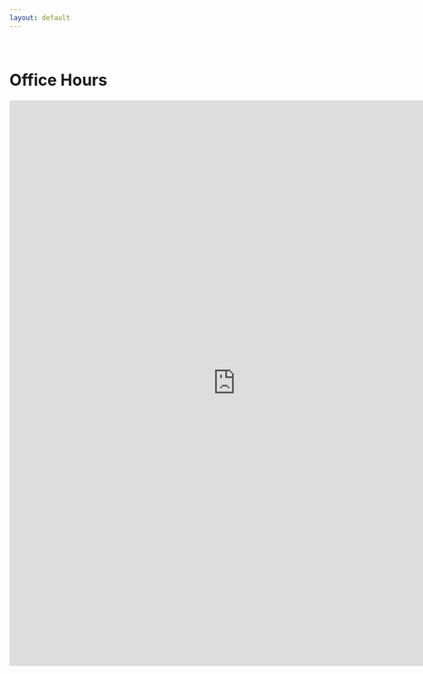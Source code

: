 ```yaml
---
layout: default
---
```



<br/>

# Office Hours


<iframe src="https://calendar.google.com/calendar/embed?height=400&wkst=1&ctz=America%2FNew_York&bgcolor=%23ffffff&showPrint=0&mode=AGENDA&src=Y19hNTE4MjEyZWViN2FjZWUzN2MwNGJhZTU5NWVlNDE3MmY4MjUwNTk4ZDU1MDJjN2FiMTMxOTY4MDkxNmM0NDJlQGdyb3VwLmNhbGVuZGFyLmdvb2dsZS5jb20&color=%237986CB" style="border-width:0" width="800" height="1000" frameborder="0" scrolling="no"></iframe>



